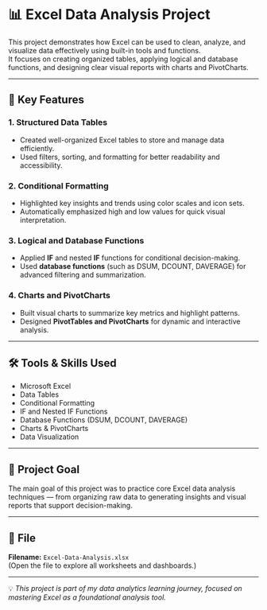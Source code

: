 # 📊 Excel Data Analysis Project

This project demonstrates how Excel can be used to clean, analyze, and visualize data effectively using built-in tools and functions.  
It focuses on creating organized tables, applying logical and database functions, and designing clear visual reports with charts and PivotCharts.

---

## 🧠 Key Features

### 1. Structured Data Tables
- Created well-organized Excel tables to store and manage data efficiently.
- Used filters, sorting, and formatting for better readability and accessibility.

### 2. Conditional Formatting
- Highlighted key insights and trends using color scales and icon sets.
- Automatically emphasized high and low values for quick visual interpretation.

### 3. Logical and Database Functions
- Applied **IF** and nested **IF** functions for conditional decision-making.
- Used **database functions** (such as DSUM, DCOUNT, DAVERAGE) for advanced filtering and summarization.

### 4. Charts and PivotCharts
- Built visual charts to summarize key metrics and highlight patterns.
- Designed **PivotTables and PivotCharts** for dynamic and interactive analysis.

---

## 🛠 Tools & Skills Used
- Microsoft Excel  
- Data Tables  
- Conditional Formatting  
- IF and Nested IF Functions  
- Database Functions (DSUM, DCOUNT, DAVERAGE)  
- Charts & PivotCharts  
- Data Visualization  

---

## 🎯 Project Goal
The main goal of this project was to practice core Excel data analysis techniques — from organizing raw data to generating insights and visual reports that support decision-making.

---

## 📁 File
**Filename:** `Excel-Data-Analysis.xlsx`  
(Open the file to explore all worksheets and dashboards.)

---

💡 *This project is part of my data analytics learning journey, focused on mastering Excel as a foundational analysis tool.*
